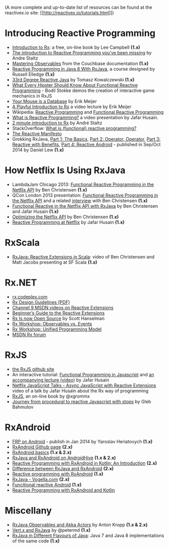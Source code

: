 ﻿(A more complete and up-to-date list of resources can be found at the reactivex.io site: [[http://reactivex.io/tutorials.html]])

# Introducing Reactive Programming
* [Introduction to Rx](http://www.introtorx.com/): a free, on-line book by Lee Campbell **(1.x)**
* [The introduction to Reactive Programming you've been missing](https://gist.github.com/staltz/868e7e9bc2a7b8c1f754) by Andre Staltz
* [Mastering Observables](http://docs.couchbase.com/developer/java-2.0/observables.html) from the Couchbase documentation **(1.x)**
* [Reactive Programming in Java 8 With RxJava](http://pluralsight.com/training/Courses/TableOfContents/reactive-programming-java-8-rxjava), a course designed by Russell Elledge **(1.x)**
* [33rd Degree Reactive Java](http://www.slideshare.net/tkowalcz/33rd-degree-reactive-java) by Tomasz Kowalczewski **(1.x)**
* [What Every Hipster Should Know About Functional Reactive Programming](http://www.infoq.com/presentations/game-functional-reactive-programming) - Bodil Stokke demos the creation of interactive game mechanics in RxJS
* [Your Mouse is a Database](http://queue.acm.org/detail.cfm?id=2169076) by Erik Meijer
* [A Playful Introduction to Rx](https://www.youtube.com/watch?v=WKore-AkisY) a video lecture by Erik Meijer
* Wikipedia: [Reactive Programming](http://en.wikipedia.org/wiki/Reactive_programming) and [Functional Reactive Programming](http://en.wikipedia.org/wiki/Functional_reactive_programming)
* [What is Reactive Programming?](http://blog.hackhands.com/overview-of-reactive-programming/) a video presentation by Jafar Husain.
* [2 minute introduction to Rx](https://medium.com/@andrestaltz/2-minute-introduction-to-rx-24c8ca793877) by André Staltz
* StackOverflow: [What is (functional) reactive programming?](http://stackoverflow.com/a/1030631/1946802)
* [The Reactive Manifesto](http://www.reactivemanifesto.org/)
* Grokking RxJava, [Part 1: The Basics](http://blog.danlew.net/2014/09/15/grokking-rxjava-part-1/), [Part 2: Operator, Operator](http://blog.danlew.net/2014/09/22/grokking-rxjava-part-2/), [Part 3: Reactive with Benefits](http://blog.danlew.net/2014/09/30/grokking-rxjava-part-3/), [Part 4: Reactive Android](http://blog.danlew.net/2014/10/08/grokking-rxjava-part-4/) - published in Sep/Oct 2014 by Daniel Lew **(1.x)**

# How Netflix Is Using RxJava
* LambdaJam Chicago 2013: [Functional Reactive Programming in the Netflix API](https://speakerdeck.com/benjchristensen/functional-reactive-programming-in-the-netflix-api-lambdajam-2013) by Ben Christensen **(1.x)**
* QCon London 2013 presentation: [Functional Reactive Programming in the Netflix API](http://www.infoq.com/presentations/netflix-functional-rx) and a related [interview](http://www.infoq.com/interviews/christensen-hystrix-rxjava) with Ben Christensen **(1.x)**
* [Functional Reactive in the Netflix API with RxJava](http://techblog.netflix.com/2013/02/rxjava-netflix-api.html) by Ben Christensen and Jafar Husain **(1.x)**
* [Optimizing the Netflix API](http://techblog.netflix.com/2013/01/optimizing-netflix-api.html) by Ben Christensen **(1.x)**
* [Reactive Programming at Netflix](http://techblog.netflix.com/2013/01/reactive-programming-at-netflix.html) by Jafar Husain **(1.x)**

# RxScala
* [RxJava: Reactive Extensions in Scala](http://www.youtube.com/watch?v=tOMK_FYJREw&feature=youtu.be): video of Ben Christensen and Matt Jacobs presenting at SF Scala **(1.x)**

# Rx.NET
* [rx.codeplex.com](https://rx.codeplex.com)
* [Rx Design Guidelines (PDF)](http://go.microsoft.com/fwlink/?LinkID=205219)
* [Channel 9 MSDN videos on Reactive Extensions](http://channel9.msdn.com/Tags/reactive+extensions)
* [Beginner’s Guide to the Reactive Extensions](http://msdn.microsoft.com/en-us/data/gg577611)
* [Rx Is now Open Source](http://www.hanselman.com/blog/ReactiveExtensionsRxIsNowOpenSource.aspx) by Scott Hanselman
* [Rx Workshop: Observables vs. Events](http://channel9.msdn.com/Series/Rx-Workshop/Rx-Workshop-Observables-versus-Events)
* [Rx Workshop: Unified Programming Model](http://channel9.msdn.com/Series/Rx-Workshop/Rx-Workshop-Unified-Programming-Model)
* [MSDN Rx forum](http://social.msdn.microsoft.com/Forums/en-US/home?forum=rx)

# RxJS
* [the RxJS github site](https://github.com/reactivex/rxjs)
* An interactive tutorial: [Functional Programming in Javascript](http://jhusain.github.io/learnrx/) and [an accompanying lecture (video)](http://www.youtube.com/watch?v=LB4lhFJBBq0) by Jafar Husain
* [Netflix JavaScript Talks - Async JavaScript with Reactive Extensions](https://www.youtube.com/watch?v=XRYN2xt11Ek) video of a talk by Jafar Husain about the Rx way of programming
* [RxJS](https://xgrommx.github.io/rx-book/), an on-line book by @xgrommx
* [Journey from procedural to reactive Javascript with stops](https://glebbahmutov.com/blog/journey-from-procedural-to-reactive-javascript-with-stops/) by Gleb Bahmutov

# RxAndroid

* [FRP on Android](http://slides.com/yaroslavheriatovych/frponandroid#/) - publish in Jan 2014 by Yaroslav Heriatovych **(1.x)**
* [RxAndroid Github page](https://github.com/ReactiveX/RxAndroid) **(2.x)**
* [RxAndroid basics](https://medium.com/@kurtisnusbaum/rxandroid-basics-part-1-c0d5edcf6850) **(1.x & 2.x)**
* [RxJava and RxAndroid on AndroidHive](https://www.androidhive.info/RxJava/) **(1.x & 2.x)**
* [Reactive Programming with RxAndroid in Kotlin: An Introduction](https://www.raywenderlich.com/384-reactive-programming-with-rxandroid-in-kotlin-an-introduction) **(2.x)**
* [Difference between RxJava and RxAndroid](https://stackoverflow.com/questions/49651249/difference-between-rxjava-and-rxandroid) **(2.x)**
* [Reactive programming with RxAndroid](https://www.androidauthority.com/reactive-programming-with-rxandroid-711104/) **(1.x)**
* [RxJava - Vogella.com](http://www.vogella.com/tutorials/RxJava/article.html) **(2.x)**
* [Funcitional reactive Android](https://www.toptal.com/android/functional-reactive-android-rxjava) **(1.x)**
* [Reactive Programming with RxAndroid and Kotlin](https://www.pluralsight.com/courses/rxandroid-kotlin-reactive-programming)

# Miscellany
* [RxJava Observables and Akka Actors](http://onoffswitch.net/rxjava-observables-akka-actors/) by Anton Kropp **(1.x & 2.x)**
* [Vert.x and RxJava](http://slid.es/petermd/eclipsecon2014) by @petermd **(1.x)**
* [RxJava in Different Flavours of Java](http://instil.co/2014/08/05/rxjava-in-different-flavours-of-java/): Java 7 and Java 8 implementations of the same code **(1.x)**
